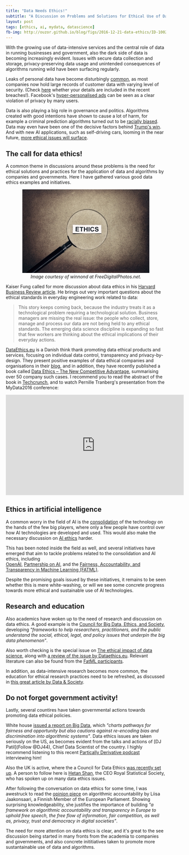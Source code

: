 ```yaml
---
title: "Data Needs Ethics!"
subtitle: "A Discussion on Problems and Solutions for Ethical Use of Data"
layout: post
tags: [ethics, ai, mydata, datascience]
fb-img: http://ouzor.github.io/blog/figs/2016-12-21-data-ethics/ID-100279802.jpg
---
```


With the growing use of data-intensive services and the central role of data in running businesses and government, also the dark side of data is becoming increasingly evident. Issues with secure data collection and storage, privacy-preserving data usage and unintended consequences of algorithms running wild have been surfacing regularly. 

Leaks of personal data have become disturbingly [common](http://motherboard.vice.com/read/data-breaches-vigilante-pw), as most companies now hold large records of customer data with varying level of security. (Check [here](https://haveibeenpwned.com/) whether your details are included in the recent breaches!). Facebook's [hyper-personalised ads](https://www.washingtonpost.com/news/the-intersect/wp/2016/08/19/98-personal-data-points-that-facebook-uses-to-target-ads-to-you/?utm_term=.a8b8436da159) can be seen as a clear violation of privacy by many users. 

Data is also playing a big role in governance and politics. Algorithms created with good intentions have shown to cause a lot of harm, for example a criminal prediction algorithms turned out to be [racially biased](https://www.propublica.org/article/machine-bias-risk-assessments-in-criminal-sentencing). Data may even have been one of the decisive factors behind [Trump's win](http://www.latimes.com/politics/la-na-pol-trump-politics-20161109-story.html). And with new AI applications, such as self-driving cars, looming in the near future, [more ethical issues will surface](https://www.technologyreview.com/s/542626/why-self-driving-cars-must-be-programmed-to-kill/).


## The call for data ethics!

A common theme in discussions around these problems is the need for ethical solutions and practices for the application of data and algorithms by companies and governments. Here I have gathered various good data ethics examples and initiatives. 

<center>
<img src="/blog/figs/2016-12-21-data-ethics/ID-100279802.jpg" alt="None">

<br>
<em>Image courtesy of winnond at FreeDigitalPhotos.net.</em>
</center>


Kaiser Fung called for more discussion about data ethics in his [Harvard Business Review article](https://hbr.org/2015/11/the-ethics-conversation-were-not-having-about-data). He brings out very important questions about the ethical standards in everyday engineering work related to data:

> This story keeps coming back, because the industry treats it as a technological problem requiring a technological solution. Business managers are missing the real issue: the people who collect, store, manage and process our data are not being held to any ethical standards. The emerging data science discipline is expanding so fast that few workers are thinking about the ethical implications of their everyday actions.

[DataEthics.eu](http://dataethics.eu/en/) is a Danish think thank promoting data ethical products and services, focusing on individual data control, transparency and privacy-by-design. They present positive examples of data ethical companies and organisations in their [blog](http://dataethics.eu/en/knowledge/blog-posts/), and in addition, they have recently published a book called [Data Ethics – The New Competitive Advantage](http://dataethics.eu/en/book/), summarising over 50 company such cases. I recommend you to read the abstract of the book in [Techcrunch](https://techcrunch.com/2016/11/12/data-ethics-the-new-competitive-advantage/), and to watch Pernille Tranberg's presentation from the MyData2016 conference:

<center>
<iframe width="560" height="315" src="https://www.youtube.com/embed/RpxEezKTBt4" frameborder="0" allowfullscreen></iframe>
</center>


## Ethics in artificial intelligence

A common worry in the field of AI is the [consolidation](https://techcrunch.com/2016/08/24/why-ai-consolidation-will-create-the-worst-monopoly-in-us-history/) of the technology on the hands of the few big players, where only a few people have control over how AI technologies are developed and used. This would also make the necessary discussion on [AI ethics](https://www.theguardian.com/commentisfree/2016/may/08/the-guardian-view-on-artificial-intelligence-look-out-its-ahead-of-you) harder. 

This has been noted inside the field as well, and several initiatives have emerged that aim to tackle problems related to the consolidation and AI ethics, including  
[OpenAI](https://openai.com/),
[Partnership on AI](https://www.partnershiponai.org/), 
and the [Fairness, Accountability, and Transparency in Machine Learning (FATML)](http://www.fatml.org/). 

Despite the promising goals issued by these initiatives, it remains to be seen whether this is mere white-washing, or will we see some concrete progress towards more ethical and sustainable use of AI technologies. 



## Research and education


Also academics have woken up to the need of research and discussion on data ethics. A good example is the [Council for Big Data, Ethics, and Society](http://bdes.datasociety.net/), developing *"frameworks to help researchers, practitioners, and the public understand the social, ethical, legal, and policy issues that underpin the big data phenomenon"*. 

Also worth checking is the special issue on [The ethical impact of data science](http://bds.sagepub.com/content/1/2/2053951714559253), along with [a review of the issue by  Dataethics.eu](http://dataethics.eu/en/new-special-issue-defining-the-research-branch-of-data-ethics/). Relevant literature can also be found from the [FatML participants](http://www.fatml.org/resources/relevant-scholarship). 

In addition, as data-intensive research becomes more common, the education for ethical research practices need to be refreshed, as discussed in [this great article by Data & Society](https://points.datasociety.net/okcupid-data-release-fiasco-ba0388348cd#.6ubez249h).


## Do not forget government activity!

Lastly, several countires have taken governmental actions towards promoting data ethical policies. 

White house [issued a report on Big Data](https://www.whitehouse.gov/blog/2016/05/04/big-risks-big-opportunities-intersection-big-data-and-civil-rights), which *"charts pathways for fairness and opportunity but also cautions against re-encoding bias and discrimination into algorithmic systems"*. Data ethics issues are taken seriously on the US, as becomes evident from the talks and actions of [DJ Patil](Follow @DJ44), Chief Data Scientist of the country. I highly recommend listening to this recent [Partically Derivative podcast](http://partiallyderivative.com/podcast/2016/12/13/dj-patil) interviewing him!

Also the UK is active, where the a Council for Data Ethics [was recently set up](http://www.parliament.uk/business/committees/committees-a-z/commons-select/science-and-technology-committee/news-parliament-2015/big-data-dilemma-government-response-15-16/). A person to follow here is [Hetan Shan](https://twitter.com/hetanshah), the CEO Royal Statistical Society, who has spoken up on many data ethics issues. 

After following the conversation on data ethics for some time, I was awestruck to read the [opinion piece](http://www.euractiv.com/section/digital/opinion/who-sets-the-agenda-on-algorithmic-accountability/) on algorithmic accountability by Liisa Jaakonsaari, a Finnish Member of the European Parliament. Showing surprising knowledgeability, she justifies the importance of building *"a framework on algorithmic accountability and transparency in Europe to uphold free speech, the free flow of information, fair competition, as well as, privacy, trust and democracy in digital societies"*.

The need for more attention on data ethics is clear, and it's great to the see discussion being started in many fronts from the academia to companies and governments, and also concrete inititiatives taken to promote more sustantainable use of data and algorithms. 






